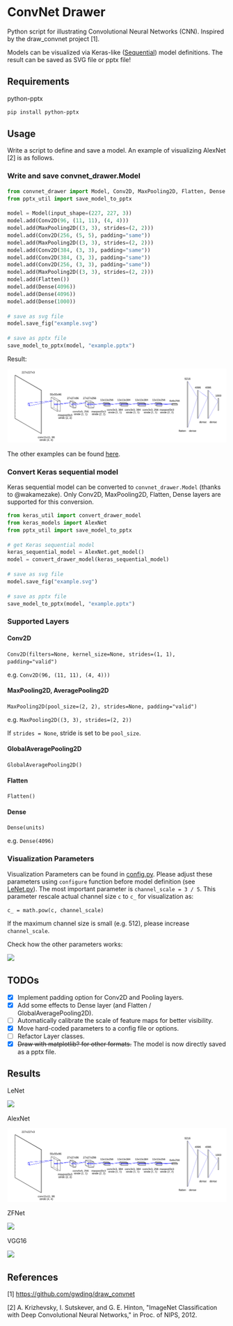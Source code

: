 # ConvNet Drawer

Python script for illustrating Convolutional Neural Networks (CNN).
Inspired by the draw_convnet project [1].

Models can be visualized via Keras-like ([Sequential](https://keras.io/models/sequential/)) model definitions.
The result can be saved as SVG file or pptx file!

## Requirements
python-pptx

```sh
pip install python-pptx
```

## Usage
Write a script to define and save a model. An example of visualizing AlexNet [2] is as follows.

### Write and save convnet_drawer.Model

```python
from convnet_drawer import Model, Conv2D, MaxPooling2D, Flatten, Dense
from pptx_util import save_model_to_pptx

model = Model(input_shape=(227, 227, 3))
model.add(Conv2D(96, (11, 11), (4, 4)))
model.add(MaxPooling2D((3, 3), strides=(2, 2)))
model.add(Conv2D(256, (5, 5), padding="same"))
model.add(MaxPooling2D((3, 3), strides=(2, 2)))
model.add(Conv2D(384, (3, 3), padding="same"))
model.add(Conv2D(384, (3, 3), padding="same"))
model.add(Conv2D(256, (3, 3), padding="same"))
model.add(MaxPooling2D((3, 3), strides=(2, 2)))
model.add(Flatten())
model.add(Dense(4096))
model.add(Dense(4096))
model.add(Dense(1000))

# save as svg file
model.save_fig("example.svg")

# save as pptx file
save_model_to_pptx(model, "example.pptx")
```

Result:

<img src="examples/AlexNet.svg">

The other examples can be found [here](examples).

### Convert Keras sequential model
Keras sequential model can be converted to `convnet_drawer.Model` (thanks to @wakamezake).
Only Conv2D, MaxPooling2D, Flatten, Dense layers are supported for this conversion.

```python
from keras_util import convert_drawer_model
from keras_models import AlexNet
from pptx_util import save_model_to_pptx

# get Keras sequential model
keras_sequential_model = AlexNet.get_model()
model = convert_drawer_model(keras_sequential_model)

# save as svg file
model.save_fig("example.svg")

# save as pptx file
save_model_to_pptx(model, "example.pptx")
```

### Supported Layers

#### Conv2D
```Conv2D(filters=None, kernel_size=None, strides=(1, 1), padding="valid")```

e.g. `Conv2D(96, (11, 11), (4, 4)))`


#### MaxPooling2D, AveragePooling2D
```MaxPooling2D(pool_size=(2, 2), strides=None, padding="valid")```

e.g. `MaxPooling2D((3, 3), strides=(2, 2))`

If `strides = None`, stride is set to be `pool_size`.

#### GlobalAveragePooling2D
```GlobalAveragePooling2D()```

#### Flatten
```Flatten()```

#### Dense
```Dense(units)```

e.g. `Dense(4096)`

### Visualization Parameters
Visualization Parameters can be found in [config.py](config.py).
Please adjust these parameters using `configure` function before model definition (see [LeNet.py](examples/LeNet.py)).
The most important parameter is `channel_scale = 3 / 5`.
This parameter rescale actual channel size `c` to `c_` for visualization as:

```c_ = math.pow(c, channel_scale)```

If the maximum channel size is small (e.g. 512), please increase `channel_scale`.

Check how the other parameters works:

<img src="parameters.png">


## TODOs
- [x] Implement padding option for Conv2D and Pooling layers.
- [x] Add some effects to Dense layer (and Flatten / GlobalAveragePooling2D).
- [ ] Automatically calibrate the scale of feature maps for better visibility.
- [x] Move hard-coded parameters to a config file or options.
- [ ] Refactor Layer classes.
- [x] ~~Draw with matplotlib? for other formats.~~ The model is now directly saved as a pptx file.

## Results
LeNet

<img src="examples/LeNet.svg">

AlexNet

<img src="examples/AlexNet.svg">

ZFNet

<img src="examples/ZFNet.svg">

VGG16

<img src="examples/VGG16.svg">

## References
[1] https://github.com/gwding/draw_convnet

[2] A. Krizhevsky, I. Sutskever, and G. E. Hinton, "ImageNet Classification with Deep Convolutional Neural Networks," in Proc. of NIPS, 2012.
